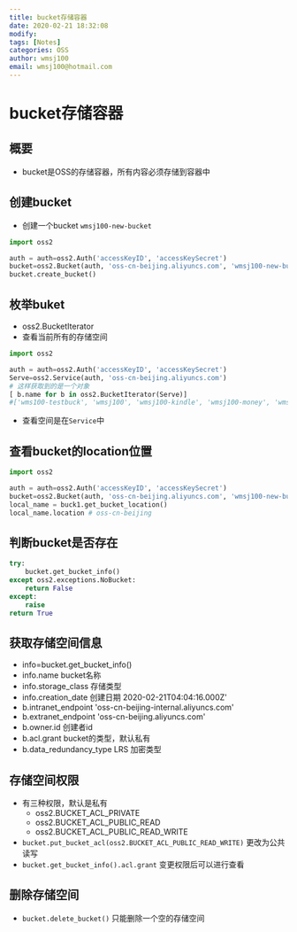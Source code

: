 ```yaml
---
title: bucket存储容器
date: 2020-02-21 18:32:08
modify: 
tags: [Notes]
categories: OSS
author: wmsj100
email: wmsj100@hotmail.com
---
```


# bucket存储容器

## 概要

- bucket是OSS的存储容器，所有内容必须存储到容器中

## 创建bucket

- 创建一个bucket `wmsj100-new-bucket`
```python
import oss2

auth = auth=oss2.Auth('accessKeyID', 'accessKeySecret')
bucket=oss2.Bucket(auth, 'oss-cn-beijing.aliyuncs.com', 'wmsj100-new-bucket')
bucket.create_bucket()
```

## 枚举buket

- oss2.BucketIterator
- 查看当前所有的存储空间
```python
import oss2

auth = auth=oss2.Auth('accessKeyID', 'accessKeySecret')
Serve=oss2.Service(auth, 'oss-cn-beijing.aliyuncs.com')
# 这样获取到的是一个对象
[ b.name for b in oss2.BucketIterator(Serve)]
#['wms100-testbuck', 'wmsj100', 'wmsj100-kindle', 'wmsj100-money', 'wmsj100-python-test']
```

- 查看空间是在`Service`中

## 查看bucket的location位置

```python
import oss2

auth = auth=oss2.Auth('accessKeyID', 'accessKeySecret')
bucket=oss2.Bucket(auth, 'oss-cn-beijing.aliyuncs.com', 'wmsj100-new-bucket')
local_name = buck1.get_bucket_location()
local_name.location # oss-cn-beijing
```

## 判断bucket是否存在

```python
try:
	bucket.get_bucket_info()
except oss2.exceptions.NoBucket:
	return False
except:
	raise
return True
```

## 获取存储空间信息

- info=bucket.get_bucket_info()
- info.name bucket名称
- info.storage_class 存储类型
- info.creation_date 创建日期 2020-02-21T04:04:16.000Z'
- b.intranet_endpoint 'oss-cn-beijing-internal.aliyuncs.com'
- b.extranet_endpoint 'oss-cn-beijing.aliyuncs.com'
- b.owner.id 创建者id
- b.acl.grant bucket的类型，默认私有
- b.data_redundancy_type LRS 加密类型

## 存储空间权限

- 有三种权限，默认是私有
	- oss2.BUCKET_ACL_PRIVATE
	- oss2.BUCKET_ACL_PUBLIC_READ
	- oss2.BUCKET_ACL_PUBLIC_READ_WRITE
- `bucket.put_bucket_acl(oss2.BUCKET_ACL_PUBLIC_READ_WRITE)` 更改为公共读写
- `bucket.get_bucket_info().acl.grant` 变更权限后可以进行查看

## 删除存储空间

- `bucket.delete_bucket()` 只能删除一个空的存储空间
